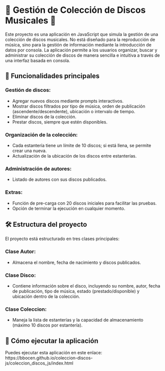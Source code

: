 <h1>🎵 Gestión de Colección de Discos Musicales 🎵</h1>

<p>Este proyecto es una aplicación en JavaScript que simula la gestión de una colección de discos musicales. No está diseñado para la reproducción de música, sino para la gestión de información mediante la introducción de datos por consola. La aplicación permite a los usuarios organizar, buscar y administrar su colección de discos de manera sencilla e intuitiva a través de una interfaz basada en consola.</p>

<h2>🚀 Funcionalidades principales</h2>

<h3>Gestión de discos:</h3>
<ul>
  <li>Agregar nuevos discos mediante prompts interactivos.</li>
  <li>Mostrar discos filtrados por tipo de música, orden de publicación (ascendente/descendente), ubicación o intervalo de tiempo.</li>
  <li>Eliminar discos de la colección.</li>
  <li>Prestar discos, siempre que estén disponibles.</li>
</ul>

<h3>Organización de la colección:</h3>
<ul>
  <li>Cada estantería tiene un límite de 10 discos; si está llena, se permite crear una nueva.</li>
  <li>Actualización de la ubicación de los discos entre estanterías.</li>
</ul>

<h3>Administración de autores:</h3>
<ul>
  <li>Listado de autores con sus discos publicados.</li>
</ul>

<h3>Extras:</h3>
<ul>
  <li>Función de pre-carga con 20 discos iniciales para facilitar las pruebas.</li>
  <li>Opción de terminar la ejecución en cualquier momento.</li>
</ul>

<h2>🛠️ Estructura del proyecto</h2>

<p>El proyecto está estructurado en tres clases principales:</p>

<h3>Clase Autor:</h3>
<ul>
  <li>Almacena el nombre, fecha de nacimiento y discos publicados.</li>
</ul>

<h3>Clase Disco:</h3>
<ul>
  <li>Contiene información sobre el disco, incluyendo su nombre, autor, fecha de publicación, tipo de música, estado (prestado/disponible) y ubicación dentro de la colección.</li>
</ul>

<h3>Clase Coleccion:</h3>
<ul>
  <li>Maneja la lista de estanterías y la capacidad de almacenamiento (máximo 10 discos por estantería).</li>
</ul>

<h2>🚀 Cómo ejecutar la aplicación</h2>
Puedes ejecutar esta aplicación en este enlace: https://bbocen.github.io/coleccion-discos-js/coleccion_discos_js/index.html
